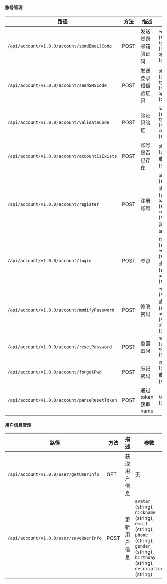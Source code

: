 #### 账号管理

| 路径 | 方法 | 描述 | 参数 |
|------|------|------|------|
| `/api/account/v1.0.0/account/sendEmailCode` | POST | 发送登录邮箱验证码 | `email` (string), `type` (number), `options` (object) |
| `/api/account/v1.0.0/account/sendSMSCode` | POST | 发送登录短信验证码 | `phone` (string), `type` (number), `options` (object) |
| `/api/account/v1.0.0/account/validateCode` | POST | 验证码验证 | `name` (string), `type` (number), `code` (string) |
| `/api/account/v1.0.0/account/accountIsExists` | POST | 账号是否已存在 | `phone` (string) 或 `email` (string) |
| `/api/account/v1.0.0/account/register` | POST | 注册账号 | `phone` (string) 或 `email` (string), `password` (string), `code` (string), 其他可选字段 |
| `/api/account/v1.0.0/account/login` | POST | 登录 | `type` (string), `email` (string) 或 `phone` (string), `password` (string) |
| `/api/account/v1.0.0/account/modifyPassword` | POST | 修改密码 | `email` (string) 或 `phone` (string), `newPwd` (string), `oldPwd` (string) |
| `/api/account/v1.0.0/account/resetPassword` | POST | 重置密码 | `newPwd` (string), `token` (string) |
| `/api/account/v1.0.0/account/forgetPwd` | POST | 忘记密码 | `email` (string) 或 `phone` (string) |
| `/api/account/v1.0.0/account/parseResetToken` | POST | 通过token获取name | `token` (string) |

#### 用户信息管理

| 路径 | 方法 | 描述 | 参数 |
|------|------|------|------|
| `/api/account/v1.0.0/user/getUserInfo` | GET | 获取用户信息 | 无 |
| `/api/account/v1.0.0/user/saveUserInfo` | POST | 更新用户信息 | `avatar` (string), `nickname` (string), `email` (string), `phone` (string), `gender` (string), `birthday` (string), `description` (string) |